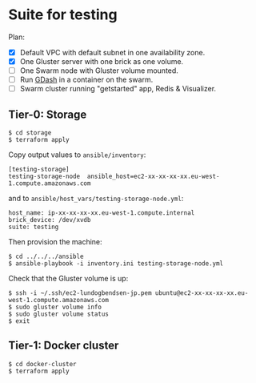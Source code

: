 # Suite for testing

Plan:

* [x] Default VPC with default subnet in one availability zone.
* [x] One Gluster server with one brick as one volume.
* [ ] One Swarm node with Gluster volume mounted.
* [ ] Run [GDash](http://aravindavk.in/blog/introducing-gdash/) in a container on the swarm.
* [ ] Swarm cluster running "getstarted" app, Redis & Visualizer.

## Tier-0: Storage

    $ cd storage
    $ terraform apply

Copy output values to `ansible/inventory`:

    [testing-storage]
    testing-storage-node  ansible_host=ec2-xx-xx-xx-xx.eu-west-1.compute.amazonaws.com

and to `ansible/host_vars/testing-storage-node.yml`:

    host_name: ip-xx-xx-xx-xx.eu-west-1.compute.internal
    brick_device: /dev/xvdb
    suite: testing

Then provision the machine:

    $ cd ../../../ansible
    $ ansible-playbook -i inventory.ini testing-storage-node.yml

Check that the Gluster volume is up:

    $ ssh -i ~/.ssh/ec2-lundogbendsen-jp.pem ubuntu@ec2-xx-xx-xx-xx.eu-west-1.compute.amazonaws.com
    $ sudo gluster volume info
    $ sudo gluster volume status
    $ exit

## Tier-1: Docker cluster

    $ cd docker-cluster
    $ terraform apply

